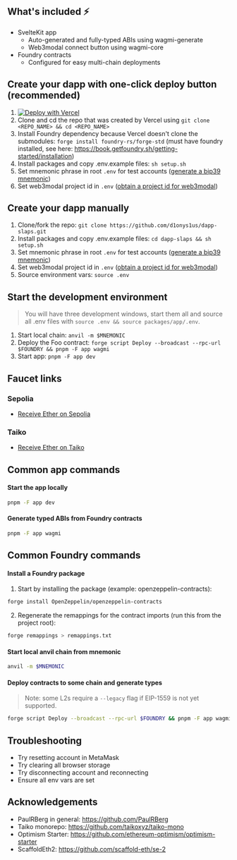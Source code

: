 ## What's included ⚡

- SvelteKit app
  - Auto-generated and fully-typed ABIs using wagmi-generate
  - Web3modal connect button using wagmi-core
- Foundry contracts
  - Configured for easy multi-chain deployments

## Create your dapp with one-click deploy button (recommended)

1. [![Deploy with Vercel](https://vercel.com/button)](https://vercel.com/new/clone?repository-url=https%3A%2F%2Fgithub.com%2Fd1onys1us%2Fdapp-slaps&env=VITE_WEB3MODAL_PROJECT_ID&envDescription=Retrieve%20a%20Web3Modal%20project%20ID%20%E2%86%92&envLink=https%3A%2F%2Fcloud.walletconnect.com%2Fsign-in&root-directory=packages%2Fapp)
2. Clone and cd the repo that was created by Vercel using `git clone <REPO_NAME> && cd <REPO_NAME>`
3. Install Foundry dependency because Vercel doesn't clone the submodules: `forge install foundry-rs/forge-std` (must have foundry installed, see here: https://book.getfoundry.sh/getting-started/installation)
4. Install packages and copy .env.example files:
   `sh setup.sh`
5. Set mnemonic phrase in root `.env` for test accounts ([generate a bip39 mnemonic](https://iancoleman.io/bip39/))
6. Set web3modal project id in `.env` ([obtain a project id for web3modal](https://cloud.walletconnect.com/sign-in))

## Create your dapp manually

1. Clone/fork the repo:
   `git clone https://github.com/d1onys1us/dapp-slaps.git`
2. Install packages and copy .env.example files:
   `cd dapp-slaps && sh setup.sh`
3. Set mnemonic phrase in root `.env` for test accounts ([generate a bip39 mnemonic](https://iancoleman.io/bip39/))
4. Set web3modal project id in `.env` ([obtain a project id for web3modal](https://cloud.walletconnect.com/sign-in))
5. Source environment vars: `source .env`

## Start the development environment

> You will have three development windows, start them all and source all .env files with `source .env && source packages/app/.env`.

1. Start local chain: `anvil -m $MNEMONIC`
2. Deploy the Foo contract: `forge script Deploy --broadcast --rpc-url $FOUNDRY && pnpm -F app wagmi`
3. Start app: `pnpm -F app dev`

## Faucet links

### Sepolia

- [Receive Ether on Sepolia](https://sepolia-faucet.pk910.de/)

### Taiko

- [Receive Ether on Taiko](https://taiko.xyz/docs/guides/use-the-bridge#bridge-tokens-from-sepolia-to-taiko)

## Common app commands

#### Start the app locally

```sh
pnpm -F app dev
```

#### Generate typed ABIs from Foundry contracts

```sh
pnpm -F app wagmi
```

## Common Foundry commands

#### Install a Foundry package

1. Start by installing the package (example: openzeppelin-contracts):

```sh
forge install OpenZeppelin/openzeppelin-contracts
```

2. Regenerate the remappings for the contract imports (run this from the project root):

```sh
forge remappings > remappings.txt
```

#### Start local anvil chain from mnemonic

```sh
anvil -m $MNEMONIC
```

#### Deploy contracts to some chain and generate types

> Note: some L2s require a `--legacy` flag if EIP-1559 is not yet supported.

```sh
forge script Deploy --broadcast --rpc-url $FOUNDRY && pnpm -F app wagmi
```

## Troubleshooting

- Try resetting account in MetaMask
- Try clearing all browser storage
- Try disconnecting account and reconnecting
- Ensure all env vars are set

## Acknowledgements
- PaulRBerg in general: https://github.com/PaulRBerg
- Taiko monorepo: https://github.com/taikoxyz/taiko-mono
- Optimism Starter: https://github.com/ethereum-optimism/optimism-starter
- ScaffoldEth2: https://github.com/scaffold-eth/se-2
